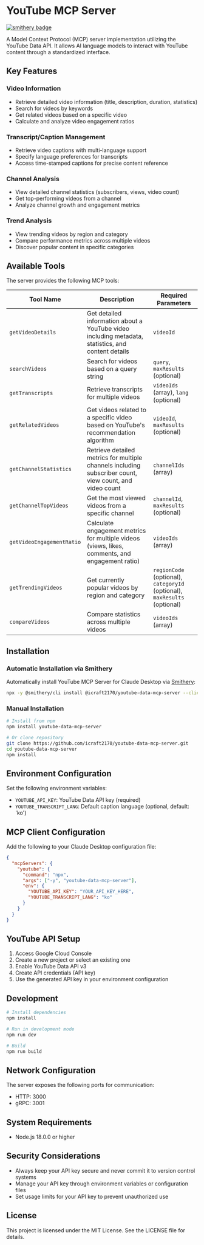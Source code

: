 # YouTube MCP Server
[![smithery badge](https://smithery.ai/badge/@icraft2170/youtube-data-mcp-server)](https://smithery.ai/server/@icraft2170/youtube-data-mcp-server)

A Model Context Protocol (MCP) server implementation utilizing the YouTube Data API. It allows AI language models to interact with YouTube content through a standardized interface.

## Key Features

### Video Information
* Retrieve detailed video information (title, description, duration, statistics)
* Search for videos by keywords
* Get related videos based on a specific video
* Calculate and analyze video engagement ratios

### Transcript/Caption Management
* Retrieve video captions with multi-language support
* Specify language preferences for transcripts
* Access time-stamped captions for precise content reference

### Channel Analysis
* View detailed channel statistics (subscribers, views, video count)
* Get top-performing videos from a channel
* Analyze channel growth and engagement metrics

### Trend Analysis
* View trending videos by region and category
* Compare performance metrics across multiple videos
* Discover popular content in specific categories

## Available Tools

The server provides the following MCP tools:

| Tool Name | Description | Required Parameters |
|-----------|-------------|---------------------|
| `getVideoDetails` | Get detailed information about a YouTube video including metadata, statistics, and content details | `videoId` |
| `searchVideos` | Search for videos based on a query string | `query`, `maxResults` (optional) |
| `getTranscripts` | Retrieve transcripts for multiple videos | `videoIds` (array), `lang` (optional) |
| `getRelatedVideos` | Get videos related to a specific video based on YouTube's recommendation algorithm | `videoId`, `maxResults` (optional) |
| `getChannelStatistics` | Retrieve detailed metrics for multiple channels including subscriber count, view count, and video count | `channelIds` (array) |
| `getChannelTopVideos` | Get the most viewed videos from a specific channel | `channelId`, `maxResults` (optional) |
| `getVideoEngagementRatio` | Calculate engagement metrics for multiple videos (views, likes, comments, and engagement ratio) | `videoIds` (array) |
| `getTrendingVideos` | Get currently popular videos by region and category | `regionCode` (optional), `categoryId` (optional), `maxResults` (optional) |
| `compareVideos` | Compare statistics across multiple videos | `videoIds` (array) |

## Installation

### Automatic Installation via Smithery

Automatically install YouTube MCP Server for Claude Desktop via [Smithery](https://smithery.ai/server/@icraft2170/youtube-data-mcp-server):

```bash
npx -y @smithery/cli install @icraft2170/youtube-data-mcp-server --client claude
```

### Manual Installation
```bash
# Install from npm
npm install youtube-data-mcp-server

# Or clone repository
git clone https://github.com/icraft2170/youtube-data-mcp-server.git
cd youtube-data-mcp-server
npm install
```

## Environment Configuration
Set the following environment variables:
* `YOUTUBE_API_KEY`: YouTube Data API key (required)
* `YOUTUBE_TRANSCRIPT_LANG`: Default caption language (optional, default: 'ko')

## MCP Client Configuration
Add the following to your Claude Desktop configuration file:

```json
{
  "mcpServers": {
    "youtube": {
      "command": "npx",
      "args": ["-y", "youtube-data-mcp-server"],
      "env": {
        "YOUTUBE_API_KEY": "YOUR_API_KEY_HERE",
        "YOUTUBE_TRANSCRIPT_LANG": "ko"
      }
    }
  }
}
```

## YouTube API Setup
1. Access Google Cloud Console
2. Create a new project or select an existing one
3. Enable YouTube Data API v3
4. Create API credentials (API key)
5. Use the generated API key in your environment configuration

## Development

```bash
# Install dependencies
npm install

# Run in development mode
npm run dev

# Build
npm run build
```

## Network Configuration

The server exposes the following ports for communication:
- HTTP: 3000
- gRPC: 3001

## System Requirements
- Node.js 18.0.0 or higher

## Security Considerations
- Always keep your API key secure and never commit it to version control systems
- Manage your API key through environment variables or configuration files
- Set usage limits for your API key to prevent unauthorized use

## License
This project is licensed under the MIT License. See the LICENSE file for details. 
